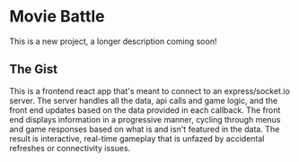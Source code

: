 # Movie Battle

This is a new project, a longer description coming soon!

## The Gist
This is a frontend react app that's meant to connect to an express/socket.io server. 
The server handles all the data, api calls and game logic, and the front end updates based on the data provided in each callback.
The front end displays information in a progressive manner, cycling through menus and game responses based on what is and isn't featured in the data.
The result is interactive, real-time gameplay that is unfazed by accidental refreshes or connectivity issues.
